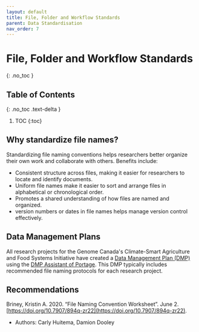 ```yaml
---
layout: default
title: File, Folder and Workflow Standards
parent: Data Standardisation
nav_order: 7
---
```


# File, Folder and Workflow Standards
{: .no_toc }

## Table of Contents
{: .no_toc .text-delta }

1. TOC
{:toc}

## Why standardize file names?

Standardizing file naming conventions helps researchers better organize their own work and collaborate with others. 
Benefits include: 
* Consistent structure across files, making it easier for researchers to locate and identify documents.
* Uniform file names make it easier to sort and arrange files in alphabetical or chronological order. 
* Promotes a shared understanding of how files are named and organized.
* version numbers or dates in file names helps manage version control effectively.

## Data Management Plans

All research projects for the Genome Canada's Climate-Smart Agriculture and Food Systems Initiative have created a [Data Management Plan (DMP)](../datamanagementplan.md) using the [DMP Assistant of Portage](https://dmp-pgd.ca/). This DMP typically includes recommended file naming protocols for each research project.

## Recommendations

Briney, Kristin A. 2020. “File Naming Convention Worksheet”. June 2. [https://doi.org/10.7907/894q-zr22](https://doi.org/10.7907/894q-zr22).

- Authors: Carly Huitema, Damion Dooley
